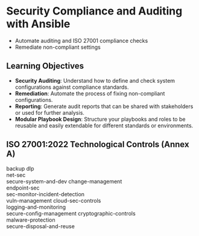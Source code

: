# Security Compliance and Auditing with Ansible

* Automate auditing and ISO 27001 compliance checks
* Remediate non-compliant settings

## Learning Objectives
- **Security Auditing**: Understand how to define and check system configurations against compliance standards.
- **Remediation**: Automate the process of fixing non-compliant configurations.
- **Reporting**: Generate audit reports that can be shared with stakeholders or used for further analysis.
- **Modular Playbook Design**: Structure your playbooks and roles to be reusable and easily extendable for different standards or environments.

## ISO 27001:2022 Technological Controls (Annex A)

backup
dlp                     
net-sec                         
secure-system-and-dev
change-management       
endpoint-sec            
sec-monitor-incident-detection  
vuln-management
cloud-sec-controls      
logging-and-monitoring  
secure-config-management
cryptographic-controls  
malware-protection      
secure-disposal-and-reuse
